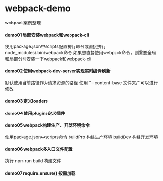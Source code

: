 # webpack-demo
webpack案例整理
#### demo01 局部安装webpack和webpack-cli
使用package.json中scripts配置执行命令或直接执行node_modules/.bin/webpack命令
如果想直接使用webpack命令，则需要全局和局部分别安装一下webpack和webpack-cli
#### demo02 使用webpack-dev-server实现实时编译刷新 
默认使用当前路径作为请求资源的路径 使用 "--content-base 文件夹/" 可以进行修改
#### demo03 定义loaders
#### demo04 使用plugins定义插件
#### demo05 webpack构建生产、开发环境命令
使用package.json中scripts命令 
buildPro  构建生产环境
buildDev  构建开发环境
#### demo06 webpack多入口文件配置
执行 npm run build 构建文件
#### demo07 require.ensure() 按需加载
